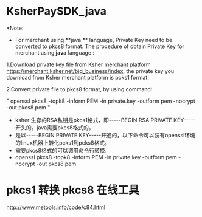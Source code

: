 # KsherPaySDK_java

 *Note:
 * For merchant using **java ** language, Private Key need to be converted to pkcs8 format. 
  The procedure of obtain Private Key for merchant using **java** language :
 
 1.Download private key file from Ksher merchant platform  https://merchant.ksher.net/big_business/index.
  the private key you download from Ksher merchant platform  is pcks1 format.
  
 2.Convert private file to pkcs8 format, by using command:
  
   " openssl pkcs8 -topk8 -inform PEM -in private.key -outform pem -nocrypt -out pkcs8.pem "
   
  
  
 * ksher 生存的RSA私钥是pkcs1格式，即-----BEGIN RSA PRIVATE KEY----- 开头的。java需要pkcs8格式的，
 * 是以-----BEGIN PRIVATE KEY-----开通的，以下命令可以装有openssl环境的linux机器上转化pcks1到pcks8格式。
 * 需要pkcs8格式的可以调用命令行转换:
 * openssl pkcs8 -topk8 -inform PEM -in private.key -outform pem -nocrypt -out pkcs8.pem


# pkcs1 转换 pkcs8 在线工具
http://www.metools.info/code/c84.html
